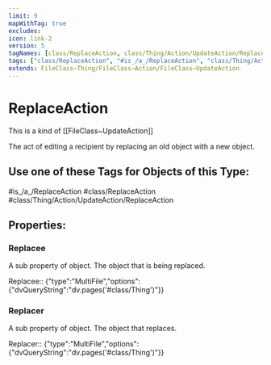 ```yaml
---
limit: 9
mapWithTag: true
excludes:
icon: link-2
version: 5
tagNames: [class/ReplaceAction, class/Thing/Action/UpdateAction/ReplaceAction, is_a_/ReplaceAction, schema-org/ReplaceAction]
tags: ["class/ReplaceAction", "#is_/a_/ReplaceAction", "class/Thing/Action/UpdateAction/ReplaceAction"]
extends: FileClass~Thing/FileClass~Action/FileClass~UpdateAction
---
```


# ReplaceAction
This is a kind of [[FileClass~UpdateAction]]

The act of editing a recipient by replacing an old object with a new object.


## Use one of these Tags for Objects of this Type:

#is_/a_/ReplaceAction
#class/ReplaceAction
#class/Thing/Action/UpdateAction/ReplaceAction

## Properties:

### Replacee
A sub property of object. The object that is being replaced.

Replacee:: {"type":"MultiFile","options":{"dvQueryString":"dv.pages('#class/Thing')"}}

### Replacer
A sub property of object. The object that replaces.

Replacer:: {"type":"MultiFile","options":{"dvQueryString":"dv.pages('#class/Thing')"}}



